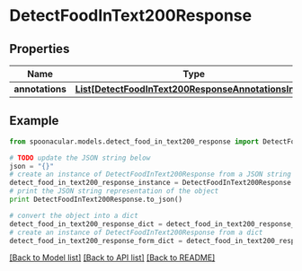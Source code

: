 # DetectFoodInText200Response



## Properties

Name | Type | Description | Notes
------------ | ------------- | ------------- | -------------
**annotations** | [**List[DetectFoodInText200ResponseAnnotationsInner]**](DetectFoodInText200ResponseAnnotationsInner.md) |  | 

## Example

```python
from spoonacular.models.detect_food_in_text200_response import DetectFoodInText200Response

# TODO update the JSON string below
json = "{}"
# create an instance of DetectFoodInText200Response from a JSON string
detect_food_in_text200_response_instance = DetectFoodInText200Response.from_json(json)
# print the JSON string representation of the object
print DetectFoodInText200Response.to_json()

# convert the object into a dict
detect_food_in_text200_response_dict = detect_food_in_text200_response_instance.to_dict()
# create an instance of DetectFoodInText200Response from a dict
detect_food_in_text200_response_form_dict = detect_food_in_text200_response.from_dict(detect_food_in_text200_response_dict)
```
[[Back to Model list]](../README.md#documentation-for-models) [[Back to API list]](../README.md#documentation-for-api-endpoints) [[Back to README]](../README.md)



